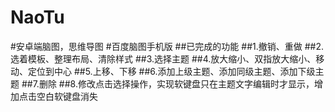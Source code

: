 # NaoTu
#安卓端脑图，思维导图
#百度脑图手机版
##已完成的功能
##1.撤销、重做
##2.选着模板、整理布局、清除样式
##3.选择主题
##4.放大缩小、双指放大缩小、移动、定位到中心
##5.上移、下移
##6.添加上级主题、添加同级主题、添加下级主题
##7.删除
##8.修改点击选择操作，实现软键盘只在主题文字编辑时才显示，增加点击空白软键盘消失
